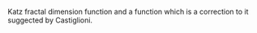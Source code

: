 Katz fractal dimension function and a function which is a correction to it suggected by Castiglioni.
